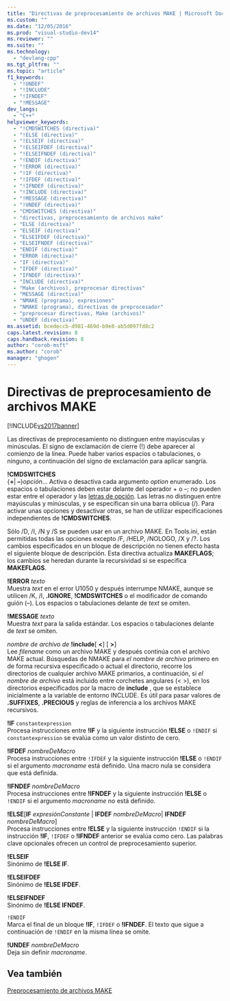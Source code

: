 ```yaml
---
title: "Directivas de preprocesamiento de archivos MAKE | Microsoft Docs"
ms.custom: ""
ms.date: "12/05/2016"
ms.prod: "visual-studio-dev14"
ms.reviewer: ""
ms.suite: ""
ms.technology: 
  - "devlang-cpp"
ms.tgt_pltfrm: ""
ms.topic: "article"
f1_keywords: 
  - "!UNDEF"
  - "!INCLUDE"
  - "!IFNDEF"
  - "!MESSAGE"
dev_langs: 
  - "C++"
helpviewer_keywords: 
  - "!CMDSWITCHES (directiva)"
  - "!ELSE (directiva)"
  - "!ELSEIF (directiva)"
  - "!ELSEIFDEF (directiva)"
  - "!ELSEIFNDEF (directiva)"
  - "!ENDIF (directiva)"
  - "!ERROR (directiva)"
  - "!IF (directiva)"
  - "!IFDEF (directiva)"
  - "!IFNDEF (directiva)"
  - "!INCLUDE (directiva)"
  - "!MESSAGE (directiva)"
  - "!UNDEF (directiva)"
  - "CMDSWITCHES (directiva)"
  - "directivas, preprocesamiento de archivos make"
  - "ELSE (directiva)"
  - "ELSEIF (directiva)"
  - "ELSEIFDEF (directiva)"
  - "ELSEIFNDEF (directiva)"
  - "ENDIF (directiva)"
  - "ERROR (directiva)"
  - "IF (directiva)"
  - "IFDEF (directiva)"
  - "IFNDEF (directiva)"
  - "INCLUDE (directiva)"
  - "Make (archivos), preprocesar directivas"
  - "MESSAGE (directiva)"
  - "NMAKE (programa), expresiones"
  - "NMAKE (programa), directivas de preprocesador"
  - "preprocesar directivas, Make (archivos)"
  - "UNDEF (directiva)"
ms.assetid: bcedeccb-d981-469d-b9e8-ab5d097fd8c2
caps.latest.revision: 8
caps.handback.revision: 8
author: "corob-msft"
ms.author: "corob"
manager: "ghogen"
---
```

# Directivas de preprocesamiento de archivos MAKE
[!INCLUDE[vs2017banner](../assembler/inline/includes/vs2017banner.md)]

Las directivas de preprocesamiento no distinguen entre mayúsculas y minúsculas.  El signo de exclamación de cierre \(\!\) debe aparecer al comienzo de la línea.  Puede haber varios espacios o tabulaciones, o ninguno, a continuación del signo de exclamación para aplicar sangría.  
  
 **\!CMDSWITCHES**  
 {**\+**&#124; **–**}*opción*...  Activa o desactiva cada argumento *option* enumerado.  Los espacios o tabulaciones deben estar delante del operador \+ o –; no pueden estar entre el operador y las [letras de opción](../build/nmake-options.md).  Las letras no distinguen entre mayúsculas y minúsculas, y se especifican sin una barra oblicua \(\/\).  Para activar unas opciones y desactivar otras, se han de utilizar especificaciones independientes de **\!CMDSWITCHES**.  
  
 Sólo \/D, \/I, \/N y \/S se pueden usar en un archivo MAKE.  En Tools.ini, están permitidas todas las opciones excepto \/F, \/HELP, \/NOLOGO, \/X y \/?.  Los cambios especificados en un bloque de descripción no tienen efecto hasta el siguiente bloque de descripción.  Esta directiva actualiza **MAKEFLAGS**; los cambios se heredan durante la recursividad si se especifica **MAKEFLAGS**.  
  
 **\!ERROR**  *texto*  
 Muestra *text* en el error U1050 y después interrumpe NMAKE, aunque se utilicen \/K, \/I, **.IGNORE**, **\!CMDSWITCHES** o el modificador de comando guión \(–\).  Los espacios o tabulaciones delante de *text* se omiten.  
  
 **\!MESSAGE**  *texto*  
 Muestra *text* para la salida estándar.  Los espacios o tabulaciones delante de *text* se omiten.  
  
 *nombre de archivo de* **\!include**\[ **\<**\] \[ **\>**\]  
 Lee *filename* como un archivo MAKE y después continúa con el archivo MAKE actual.  Búsquedas de NMAKE para *el nombre de archivo* primero en de forma recursiva especificado o actual el directorio, recorre los directorios de cualquier archivo MAKE primarios, a continuación, si *el nombre de archivo* está incluido entre corchetes angulares \(\< \>\), en los directorios especificados por la macro de **include** , que se establece inicialmente a la variable de entorno INCLUDE.  Es útil para pasar valores de **.SUFFIXES**, **.PRECIOUS** y reglas de inferencia a los archivos MAKE recursivos.  
  
 **\!IF**  `constantexpression`  
 Procesa instrucciones entre **\!IF** y la siguiente instrucción **\!ELSE** o `!ENDIF` si `constantexpression` se evalúa como un valor distinto de cero.  
  
 **\!IFDEF**  *nombreDeMacro*  
 Procesa instrucciones entre `!IFDEF` y la siguiente instrucción **\!ELSE** o `!ENDIF` si el argumento *macroname* está definido.  Una macro nula se considera que está definida.  
  
 **\!IFNDEF**  *nombreDeMacro*  
 Procesa instrucciones entre **\!IFNDEF** y la siguiente instrucción **\!ELSE** o `!ENDIF` si el argumento *macroname* no está definido.  
  
 **\!ELSE**\[**IF** *expresiónConstante* &#124; **IFDEF** *nombreDeMacro*&#124; **IFNDEF** *nombreDeMacro*\]  
 Procesa instrucciones entre **\!ELSE** y la siguiente instrucción `!ENDIF` si la instrucción **\!IF**, `!IFDEF` o **\!IFNDEF** anterior se evalúa como cero.  Las palabras clave opcionales ofrecen un control de preprocesamiento superior.  
  
 **\!ELSEIF**  
 Sinónimo de **\!ELSE IF**.  
  
 **\!ELSEIFDEF**  
 Sinónimo de **\!ELSE IFDEF**.  
  
 **\!ELSEIFNDEF**  
 Sinónimo de **\!ELSE IFNDEF**.  
  
 `!ENDIF`  
 Marca el final de un bloque **\!IF**, `!IFDEF` o **\!IFNDEF**.  El texto que sigue a continuación de `!ENDIF` en la misma línea se omite.  
  
 **\!UNDEF**  *nombreDeMacro*  
 Deja sin definir *macroname*.  
  
## Vea también  
 [Preprocesamiento de archivos MAKE](../build/makefile-preprocessing.md)